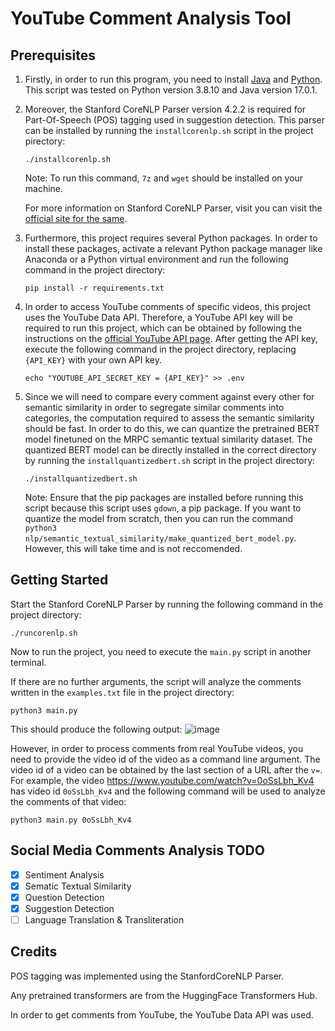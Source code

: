 # YouTube Comment Analysis Tool

## Prerequisites
1. Firstly, in order to run this program, you need to install [Java](https://www.java.com/en/download/manual.jsp) and [Python](https://www.python.org/downloads/). This script was tested on Python version 3.8.10 and Java version 17.0.1.

2. Moreover, the Stanford CoreNLP Parser version 4.2.2 is required for Part-Of-Speech (POS) tagging used in suggestion detection. This parser can be installed by running the `installcorenlp.sh` script in the project pirectory:
   ```
   ./installcorenlp.sh
   ```
   Note: To run this command, `7z` and `wget` should be installed on your machine.

   For more information on Stanford CoreNLP Parser, visit you can visit the [official site for the same](https://stanfordnlp.github.io/CoreNLP/). 

3. Furthermore, this project requires several Python packages. In order to install these packages, activate a relevant Python package manager like Anaconda or a Python virtual environment and run the following command in the project directory:
   ```
   pip install -r requirements.txt
   ```

4. In order to access YouTube comments of specific videos, this project uses the YouTube Data API. Therefore, a YouTube API key will be required to run this project, which can be obtained by following the instructions on the [official YouTube API page](https://developers.google.com/youtube/v3/getting-started). After getting the API key, execute the following command in the project directory, replacing `{API_KEY}` with your own API key.
   ```
   echo "YOUTUBE_API_SECRET_KEY = {API_KEY}" >> .env
   ```
5. Since we will need to compare every comment against every other for semantic similarity in order to segregate similar comments into categories, the computation required to assess the semantic similarity should be fast. In order to do this, we can quantize the pretrained BERT model finetuned on the MRPC semantic textual similarity dataset. The quantized BERT model can be directly installed in the correct directory by running the `installquantizedbert.sh` script in the project directory:
   ```
   ./installquantizedbert.sh
   ```
   Note: Ensure that the pip packages are installed before running this script because this script uses `gdown`, a pip package.
   If you want to quantize the model from scratch, then you can run the command `python3 nlp/semantic_textual_similarity/make_quantized_bert_model.py`. However, this will take time and is not reccomended.

## Getting Started
Start the Stanford CoreNLP Parser by running the following command in the project directory:
```
./runcorenlp.sh
```
Now to run the project, you need to execute the `main.py` script in another terminal.

If there are no further arguments, the script will analyze the comments written in the `examples.txt` file in the project directory:
```
python3 main.py
```
This should produce the following output:
![image](https://user-images.githubusercontent.com/63531728/150062091-a67bbb39-a74e-44df-906e-731581504972.png)

However, in order to process comments from real YouTube videos, you need to provide the video id of the video as a command line argument. The video id of a video can be obtained by the last section of a URL after the `v=`. For example, the video https://www.youtube.com/watch?v=0oSsLbh_Kv4 has video id `0oSsLbh_Kv4` and the following command will be used to analyze the comments of that video:
```
python3 main.py 0oSsLbh_Kv4
```
## Social Media Comments Analysis TODO
* [x] Sentiment Analysis
* [x] Sematic Textual Similarity
* [x] Question Detection
* [x] Suggestion Detection
* [ ] Language Translation & Transliteration

## Credits
POS tagging was implemented using the StanfordCoreNLP Parser.

Any pretrained transformers are from the HuggingFace Transformers Hub.

In order to get comments from YouTube, the YouTube Data API was used.
